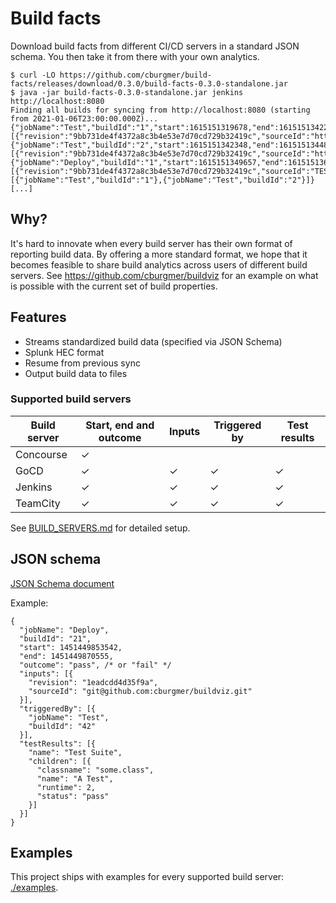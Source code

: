 # Build facts

Download build facts from different CI/CD servers in a standard JSON schema.
You then take it from there with your own analytics.

    $ curl -LO https://github.com/cburgmer/build-facts/releases/download/0.3.0/build-facts-0.3.0-standalone.jar
    $ java -jar build-facts-0.3.0-standalone.jar jenkins http://localhost:8080
    Finding all builds for syncing from http://localhost:8080 (starting from 2021-01-06T23:00:00.000Z)...
    {"jobName":"Test","buildId":"1","start":1615151319678,"end":1615151342243,"outcome":"pass","inputs":[{"revision":"9bb731de4f4372a8c3b4e53e7d70cd729b32419c","sourceId":"https://github.com/cburgmer/buildviz.git"}]}
    {"jobName":"Test","buildId":"2","start":1615151342348,"end":1615151344854,"outcome":"pass","inputs":[{"revision":"9bb731de4f4372a8c3b4e53e7d70cd729b32419c","sourceId":"https://github.com/cburgmer/buildviz.git"}]}
    {"jobName":"Deploy","buildId":"1","start":1615151349657,"end":1615151361672,"outcome":"pass","inputs":[{"revision":"9bb731de4f4372a8c3b4e53e7d70cd729b32419c","sourceId":"TEST_GIT_COMMIT"}],"triggeredBy":[{"jobName":"Test","buildId":"1"},{"jobName":"Test","buildId":"2"}]}
    [...]

## Why?

It's hard to innovate when every build server has their own format of reporting
build data. By offering a more standard format, we hope that it becomes
feasible to share build analytics across users of different build servers.
See https://github.com/cburgmer/buildviz for an example on what is possible with
the current set of build properties.

## Features

- Streams standardized build data (specified via JSON Schema)
- Splunk HEC format
- Resume from previous sync
- Output build data to files

### Supported build servers

| Build server | Start, end and outcome | Inputs | Triggered by | Test results |
| ------------ | ---------------------- | ------ | ------------ | ------------ |
| Concourse    | ✓                      |        |              |              |
| GoCD         | ✓                      | ✓      | ✓            | ✓            |
| Jenkins      | ✓                      | ✓      | ✓            | ✓            |
| TeamCity     | ✓                      | ✓      | ✓            | ✓            |

See [BUILD_SERVERS.md](./BUILD_SERVERS.md) for detailed setup.

## JSON schema

[JSON Schema document](./schema.json)

Example:

    {
      "jobName": "Deploy",
      "buildId": "21",
      "start": 1451449853542,
      "end": 1451449870555,
      "outcome": "pass", /* or "fail" */
      "inputs": [{
        "revision": "1eadcdd4d35f9a",
        "sourceId": "git@github.com:cburgmer/buildviz.git"
      }],
      "triggeredBy": [{
        "jobName": "Test",
        "buildId": "42"
      }],
      "testResults": [{
        "name": "Test Suite",
        "children": [{
          "classname": "some.class",
          "name": "A Test",
          "runtime": 2,
          "status": "pass"
        }]
      }]
    }

## Examples

This project ships with examples for every supported build server: [./examples](./examples/).
